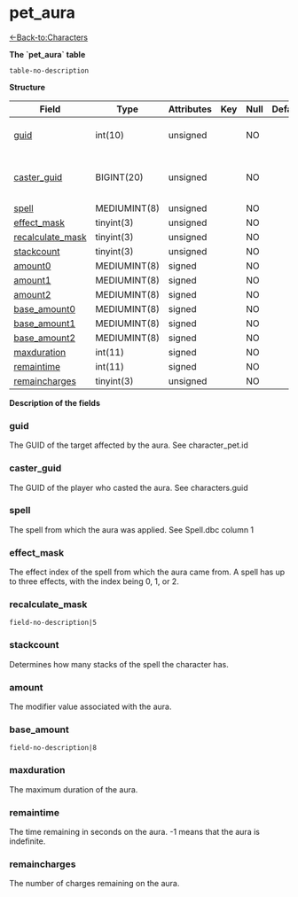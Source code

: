 # pet\_aura

[<-Back-to:Characters](database-characters.md)

**The \`pet\_aura\` table**

`table-no-description`

**Structure**

| Field                 | Type         | Attributes | Key | Null | Default | Extra | Comment                       |
|-----------------------|--------------|------------|-----|------|---------|-------|-------------------------------|
| [guid][1]             | int(10)      | unsigned   |     | NO   |         |       | Global Unique Identifier      |
| [caster_guid][2]      | BIGINT(20)   | unsigned   |     | NO   |         |       | Full Global Unique Identifier |
| [spell][3]            | MEDIUMINT(8) | unsigned   |     | NO   |         |       |                               |
| [effect_mask][4]      | tinyint(3)   | unsigned   |     | NO   |         |       |                               |
| [recalculate_mask][5] | tinyint(3)   | unsigned   |     | NO   |         |       |                               |
| [stackcount][6]       | tinyint(3)   | unsigned   |     | NO   |         |       |                               |
| [amount0][7]          | MEDIUMINT(8) | signed     |     | NO   |         |       |                               |
| [amount1][8]          | MEDIUMINT(8) | signed     |     | NO   |         |       |                               |
| [amount2][9]          | MEDIUMINT(8) | signed     |     | NO   |         |       |                               |
| [base_amount0][10]    | MEDIUMINT(8) | signed     |     | NO   |         |       |                               |
| [base_amount1][11]    | MEDIUMINT(8) | signed     |     | NO   |         |       |                               |
| [base_amount2][12]    | MEDIUMINT(8) | signed     |     | NO   |         |       |                               |
| [maxduration][13]     | int(11)      | signed     |     | NO   |         |       |                               |
| [remaintime][14]      | int(11)      | signed     |     | NO   |         |       |                               |
| [remaincharges][15]   | tinyint(3)   | unsigned   |     | NO   |         |       |                               |

[1]: #guid
[2]: #caster_guid
[3]: #spell
[4]: #effect_mask
[5]: #recalculate_mask
[6]: #stackcount
[7]: #amount0
[8]: #amount1
[9]: #amount2
[10]: #base_amount0
[11]: #base_amount1
[12]: #base_amount2
[13]: #maxduration
[14]: #remaintime
[15]: #remaincharges

**Description of the fields**

### guid

The GUID of the target affected by the aura. See character\_pet.id

### caster\_guid

The GUID of the player who casted the aura. See characters.guid

### spell

The spell from which the aura was applied. See Spell.dbc column 1

### effect\_mask

The effect index of the spell from which the aura came from. A spell has up to three effects, with the index being 0, 1, or 2.

### recalculate\_mask

`field-no-description|5`

### stackcount

Determines how many stacks of the spell the character has.

### amount

The modifier value associated with the aura.

### base\_amount

`field-no-description|8`

### maxduration

The maximum duration of the aura.

### remaintime

The time remaining in seconds on the aura. -1 means that the aura is indefinite.

### remaincharges

The number of charges remaining on the aura.
